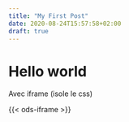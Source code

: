 ```yaml
---
title: "My First Post"
date: 2020-08-24T15:57:58+02:00
draft: true
---
```


# Hello world

Avec iframe (isole le css)

{{< ods-iframe >}}
